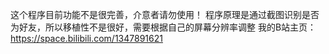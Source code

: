 这个程序目前功能不是很完善，介意者请勿使用！
程序原理是通过截图识别是否为好友，所以移植性不是很好，需要根据自己的屏幕分辨率调整
我的B站主页：
https://space.bilibili.com/1347891621
